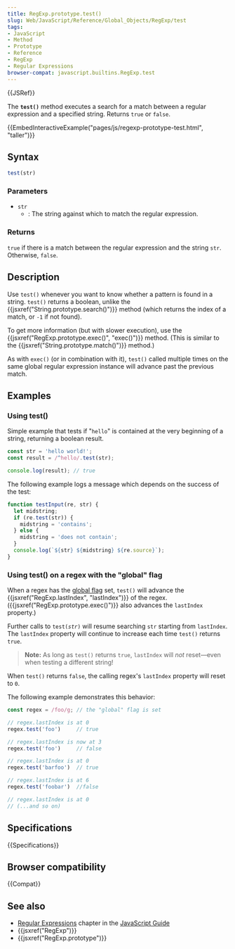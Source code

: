 ```yaml
---
title: RegExp.prototype.test()
slug: Web/JavaScript/Reference/Global_Objects/RegExp/test
tags:
- JavaScript
- Method
- Prototype
- Reference
- RegExp
- Regular Expressions
browser-compat: javascript.builtins.RegExp.test
---
```

{{JSRef}}

The **`test()`** method executes a search for a match between a regular
expression and a specified string. Returns `true` or `false`.

{{EmbedInteractiveExample("pages/js/regexp-prototype-test.html", "taller")}}

## Syntax

```js
test(str)
```

### Parameters

*   `str`
    *   : The string against which to match the regular expression.

### Returns

`true` if there is a match between the regular expression and the string `str`.
Otherwise, `false`.

## Description

Use `test()` whenever you want to know whether a pattern is found in a string.
`test()` returns a boolean, unlike the
{{jsxref("String.prototype.search()")}} method (which returns the
index of a match, or `-1` if not found).

To get more information (but with slower execution), use the
{{jsxref("RegExp.prototype.exec()", "exec()")}} method. (This
is similar to the {{jsxref("String.prototype.match()")}} method.)

As with `exec()` (or in combination with it), `test()` called multiple times on
the same global regular expression instance will advance past the previous
match.

## Examples

### Using test()

Simple example that tests if "`hello`" is contained at the very beginning of a
string, returning a boolean result.

```js
const str = 'hello world!';
const result = /^hello/.test(str);

console.log(result); // true
```

The following example logs a message which depends on the success of the test:

```js
function testInput(re, str) {
  let midstring;
  if (re.test(str)) {
    midstring = 'contains';
  } else {
    midstring = 'does not contain';
  }
  console.log(`${str} ${midstring} ${re.source}`);
}
```

### Using test() on a regex with the "global" flag

When a regex has the
[global flag](/en-US/docs/Web/JavaScript/Guide/Regular_Expressions#Advanced_searching_with_flags\_2)
set, `test()` will advance the
{{jsxref("RegExp.lastIndex",
  "lastIndex")}} of the regex.
({{jsxref("RegExp.prototype.exec()")}} also advances the `lastIndex`
property.)

Further calls to <code>test(<var>str</var>)</code> will resume searching `str`
starting from `lastIndex`. The `lastIndex` property will continue to increase
each time `test()` returns `true`.

> **Note:** As long as `test()` returns `true`, `lastIndex` will *not*
> reset—even when testing a different string!

When `test()` returns `false`, the calling regex's `lastIndex` property will
reset to `0`.

The following example demonstrates this behavior:

```js
const regex = /foo/g; // the "global" flag is set

// regex.lastIndex is at 0
regex.test('foo')     // true

// regex.lastIndex is now at 3
regex.test('foo')     // false

// regex.lastIndex is at 0
regex.test('barfoo')  // true

// regex.lastIndex is at 6
regex.test('foobar')  //false

// regex.lastIndex is at 0
// (...and so on)
```

## Specifications

{{Specifications}}

## Browser compatibility

{{Compat}}

## See also

*   [Regular Expressions](/en-US/docs/Web/JavaScript/Guide/Regular_Expressions)
    chapter in the [JavaScript Guide](/en-US/docs/Web/JavaScript/Guide)
*   {{jsxref("RegExp")}}
*   {{jsxref("RegExp.prototype")}}
